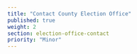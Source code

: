 ```yaml
---
title: "Contact County Election Office"
published: true
weight: 2
section: election-office-contact
priority: "Minor"
---
```

